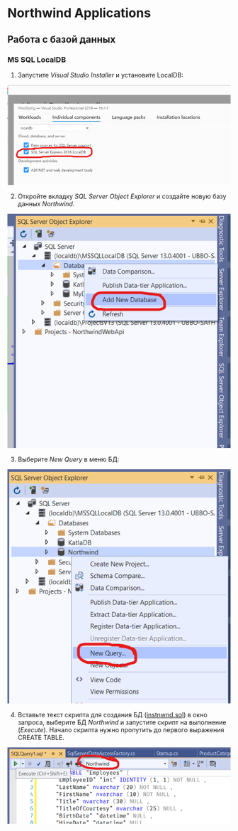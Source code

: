 # Northwind Applications

## Работа с базой данных

### MS SQL LocalDB

1. Запустите _Visual Studio Installer_ и установите LocalDB:

![Visual Studio Installer - SQL Server Express 2016 LocalDB](visual-studio-install-localdb.png)

2. Откройте вкладку _SQL Server Object Explorer_ и создайте новую базу данных _Northwind_.

![Add New Database in SQL Server Object Explorer](visual-studio-sql-server-object-explorer-add-new.png)

3. Выберите _New Query_ в меню БД:

![New Query in SQL Server Object Explorer](visual-studio-new-query.png)

4. Вставьте текст скрипта для создания БД ([instnwnd.sql](https://github.com/microsoft/sql-server-samples/tree/master/samples/databases/northwind-pubs)) в окно запроса, выберите БД _Northwind_ и запустите скрипт на выполнение (_Execute_). Начало скрипта нужно пропутить до первого выражения CREATE TABLE.

![Execute Query](visual-studio-execute-query.png)
